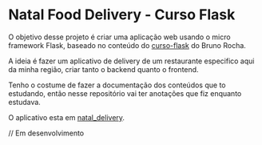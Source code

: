 # Natal Food Delivery - Curso Flask

O objetivo desse projeto é criar uma aplicação web usando o micro framework Flask, baseado no conteúdo do [curso-flask](https://github.com/codeshow/curso-flask) do Bruno Rocha.

A ideia é fazer um aplicativo de delivery de um restaurante especifico aqui da minha região, criar tanto o backend quanto o frontend.

Tenho o costume de fazer a documentação dos conteúdos que to estudando, então nesse repositório vai ter anotações que fiz enquanto estudava.

O aplicativo esta em [natal_delivery](/natal_delivery).


// Em desenvolvimento
